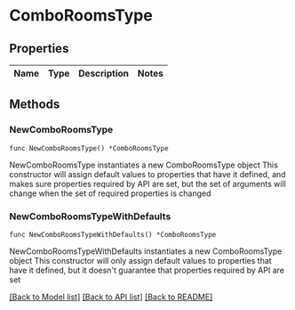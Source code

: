 # ComboRoomsType

## Properties

Name | Type | Description | Notes
------------ | ------------- | ------------- | -------------

## Methods

### NewComboRoomsType

`func NewComboRoomsType() *ComboRoomsType`

NewComboRoomsType instantiates a new ComboRoomsType object
This constructor will assign default values to properties that have it defined,
and makes sure properties required by API are set, but the set of arguments
will change when the set of required properties is changed

### NewComboRoomsTypeWithDefaults

`func NewComboRoomsTypeWithDefaults() *ComboRoomsType`

NewComboRoomsTypeWithDefaults instantiates a new ComboRoomsType object
This constructor will only assign default values to properties that have it defined,
but it doesn't guarantee that properties required by API are set


[[Back to Model list]](../README.md#documentation-for-models) [[Back to API list]](../README.md#documentation-for-api-endpoints) [[Back to README]](../README.md)


